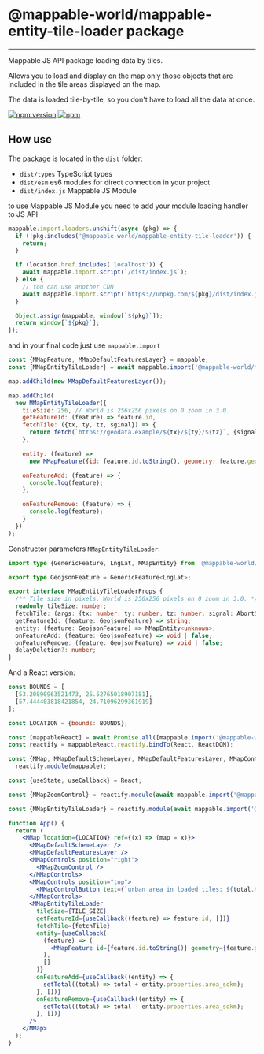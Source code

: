 # @mappable-world/mappable-entity-tile-loader package

---

Mappable JS API package loading data by tiles.

Allows you to load and display on the map only those objects that are included in the tile areas
displayed on the map.

The data is loaded tile-by-tile, so you don't have to load all the data at once.

[![npm version](https://badge.fury.io/js/@mappable-world/mappable-entity-tile-loader.svg)](https://badge.fury.io/js/@mappable-world/mappable-entity-tile-loader)
[![npm](https://img.shields.io/npm/dm/@mappable-world/mappable-entity-tile-loader.svg)](https://www.npmjs.com/package/@mappable-world/mappable-entity-tile-loader)

## How use

The package is located in the `dist` folder:

- `dist/types` TypeScript types
- `dist/esm` es6 modules for direct connection in your project
- `dist/index.js` Mappable JS Module

to use Mappable JS Module you need to add your module loading handler to JS API

```js
mappable.import.loaders.unshift(async (pkg) => {
  if (!pkg.includes('@mappable-world/mappable-entity-tile-loader')) {
    return;
  }

  if (location.href.includes('localhost')) {
    await mappable.import.script(`/dist/index.js`);
  } else {
    // You can use another CDN
    await mappable.import.script(`https://unpkg.com/${pkg}/dist/index.js`);
  }

  Object.assign(mappable, window[`${pkg}`]);
  return window[`${pkg}`];
});
```

and in your final code just use `mappable.import`

```js
const {MMapFeature, MMapDefaultFeaturesLayer} = mappable;
const {MMapEntityTileLoader} = await mappable.import('@mappable-world/mappable-entity-tile-loader@1.0.0');

map.addChild(new MMapDefaultFeaturesLayer());

map.addChild(
  new MMapEntityTileLoader({
    tileSize: 256, // World is 256x256 pixels on 0 zoom in 3.0.
    getFeatureId: (feature) => feature.id,
    fetchTile: ({tx, ty, tz, sginal}) => {
      return fetch(`https://geodata.example/${tx}/${ty}/${tz}`, {signal}).then((r) => r.json());
    },

    entity: (feature) =>
      new MMapFeature({id: feature.id.toString(), geometry: feature.geometry, properties: feature.properties}),

    onFeatureAdd: (feature) => {
      console.log(feature);
    },

    onFeatureRemove: (feature) => {
      console.log(feature);
    }
  })
);
```

Constructor parameters `MMapEntityTileLoader`:

```ts
import type {GenericFeature, LngLat, MMapEntity} from '@mappable-world/mappable-types';

export type GeojsonFeature = GenericFeature<LngLat>;

export interface MMapEntityTileLoaderProps {
  /** Tile size in pixels. World is 256x256 pixels on 0 zoom in 3.0. */
  readonly tileSize: number;
  fetchTile: (args: {tx: number; ty: number; tz: number; signal: AbortSignal}) => Promise<GeojsonFeature[]>;
  getFeatureId: (feature: GeojsonFeature) => string;
  entity: (feature: GeojsonFeature) => MMapEntity<unknown>;
  onFeatureAdd: (feature: GeojsonFeature) => void | false;
  onFeatureRemove: (feature: GeojsonFeature) => void | false;
  delayDeletion?: number;
}
```

And a React version:

```jsx
const BOUNDS = [
  [53.20890963521473, 25.52765018907181],
  [57.444403818421854, 24.71096299361919]
];

const LOCATION = {bounds: BOUNDS};

const [mappableReact] = await Promise.all([mappable.import('@mappable-world/mappable-reactify'), mappable.ready]);
const reactify = mappableReact.reactify.bindTo(React, ReactDOM);

const {MMap, MMapDefaultSchemeLayer, MMapDefaultFeaturesLayer, MMapControlButton, MMapControls, MMapFeature} =
  reactify.module(mappable);

const {useState, useCallback} = React;

const {MMapZoomControl} = reactify.module(await mappable.import('@mappable-world/mappable-controls@0.0.1'));

const {MMapEntityTileLoader} = reactify.module(await mappable.import('@mappable-world/mappable-entity-tile-loader'));

function App() {
  return (
    <MMap location={LOCATION} ref={(x) => (map = x)}>
      <MMapDefaultSchemeLayer />
      <MMapDefaultFeaturesLayer />
      <MMapControls position="right">
        <MMapZoomControl />
      </MMapControls>
      <MMapControls position="top">
        <MMapControlButton text={`urban area in loaded tiles: ${total.toFixed(2)} km2`} />
      </MMapControls>
      <MMapEntityTileLoader
        tileSize={TILE_SIZE}
        getFeatureId={useCallback((feature) => feature.id, [])}
        fetchTile={fetchTile}
        entity={useCallback(
          (feature) => (
            <MMapFeature id={feature.id.toString()} geometry={feature.geometry} properties={feature.properties} />
          ),
          []
        )}
        onFeatureAdd={useCallback((entity) => {
          setTotal((total) => total + entity.properties.area_sqkm);
        }, [])}
        onFeatureRemove={useCallback((entity) => {
          setTotal((total) => total - entity.properties.area_sqkm);
        }, [])}
      />
    </MMap>
  );
}
```
